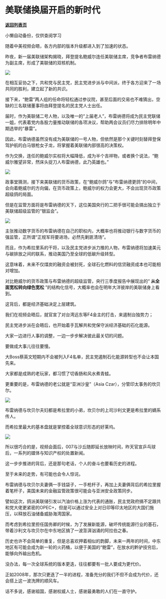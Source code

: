 # 美联储换届开启的新时代

[**返回列表页**](/gzh/政事堂2019)

小懒自动备份，仅供查阅学习

随着中美视频会晤，各方内部的版本升级都进入到了加速的状态。

  

昨夜，新一届美联储架构揭晓，拜登提名鲍威尔连任美联储主席，竞争者布雷纳德为副主席，形成了美联储的双核机制。

  

![](https://mmbiz.qpic.cn/mmbiz_png/rxhS23yu8cMFYcml7g6lcEdwKElw96EWuusC1ic8G0YS24ialjNY3rjvDqwb4wAzvBBQuCZ38591yOtUXn87555g/640?wx_fmt=png)

  

在相互妥协之下，共和党与民主党，民主党进步派与中间派，终于各方迎来了一场共同的胜利，建立起了新的共识。

  

接下来，“鲍雷”两人组的任命将轻松通过参议院，甚至后面的交易也不难猜出，空缺的三名联储董事将由拜登提名的民主党人士出任。

  

届时，作为美联储二号人物，以及唯一的“上届老人”，布雷纳德将成为民主党联储一姐，代表着党内各股力量推动联储的各项决议，帮助两会议员们尽力排除明年中期选举的“暴雷”。

  

因此，布雷纳德虽然没有成为美联储的一号人物，但依然是那个关键时刻替拜登保驾护航的白马银枪女子龙，将掌握着美联储内部很高的决策权。

  

作为交换，连任的鲍威尔实权将大幅降低，成为半个吉祥物，或者换个说法，“鲍威尔雅望非常，然床头捉刀人布雷纳德，此乃英雄也。”

  

![](https://mmbiz.qpic.cn/mmbiz_jpg/rxhS23yu8cMFYcml7g6lcEdwKElw96EWrrtSIf5vx0UqHLq1twATawtQ6N6ojrz1l91XHicBvHSdNbO22U3q4EA/640?wx_fmt=jpeg)

  

政事堂猜测，接下来美联储的货币政策，在“鲍威尔鸽”与“布雷纳德更鸽”的中间，会向着鲍威尔的方向偏，在货币政策上，鲍威尔的权力会更大，不会出现货币政策超级鸽的局面。

  

但是在监管方面将是布雷纳德的天下，这位美国央行的二把手很可能会搞出独立于美联储超级监管的“银监会”。

  

![](https://mmbiz.qpic.cn/mmbiz_jpg/rxhS23yu8cMFYcml7g6lcEdwKElw96EWVdic4lqVIrl6icjJQE8T5Ob0LRXJbaJUXWdibeQ17SdU9mhbicaFPNU4Rg/640?wx_fmt=jpeg)

  

主张推动数字货币的布雷纳德在自己的职权内，大概率也将推动银行与数字货币的强监管，正所谓“正规军将要进场，必然先剿匪清场”。

  

而且，作为希拉里系的干将，以及民主党进步派力推的人物，布雷纳德将加速美元与碳排放之间的联系，推动美国乃至全球的低碳升级转型。

  

这意味着，未来不仅煤炭的融资会被封死，全球石化燃料的信贷融资成本也可能相对增加。

  

对比鲍威尔的货币政策与布雷纳德的超级监管，央行三季度报告中展现出的“ **从全面宽松转向绿色宽松**
”的结构化信号，大概率也会在明年大洋彼岸的美联储身上看到。

  

这背后，都是经济基础决定上层建筑。

  

我们在视频会晤后，就官宣了对台湾远东等F4金主的打击，来遏制台独势力；

  

民主党进步派在会晤后，也开始着手瓦解共和党保守派经济基础的石化能源。

  

大家一边进行人事的调整，一边一步步解决彼此最关切的问题。  

  

要做成大事儿往往要慢。

  

大Boss蔡英文短期内不会被列入F4名单，民主党遏制石化能源转型也不会让本国先来。

  

大家都是成熟的老玩家，都习惯了切香肠和风水煮青蛙。

  

  

更重要的是，布雷纳德的老公就是“亚洲沙皇”（Asia Czar），分管印太事务的坎贝尔。

  

![](https://mmbiz.qpic.cn/mmbiz_jpg/rxhS23yu8cMFYcml7g6lcEdwKElw96EWSvD1iabr5AMhe6G8GLaEyvJ0OusBW3ribg9NC4ibx09sJyUibSsvLGLQlg/640?wx_fmt=jpeg)

  

布雷纳德与坎贝尔夫妇都是希拉里的小弟，坎贝尔的上司沙利文更是希拉里的嫡系传人。

  

而希拉里最大的基本盘就是掌控着全球意识形态的好莱坞。

  

![](https://mmbiz.qpic.cn/mmbiz_jpg/rxhS23yu8cMFYcml7g6lcEdwKElw96EWoCj3bxia305fPzBTsZhF9FpBHkrtibb3MV4AbjeMVtiapFf6KxmrBPj3w/640?wx_fmt=jpeg)

  

所以很巧合的是，视频会面后，007与沙丘随即延长放映时间，昨天官宣乒乓球后，一系列的媒体与知识产权的处置新闻。

  

这一步步推进的背后，还是那句老话，个人的奋斗也要看历史的进程。

  

至于未来的走势，有可能也会令人惊诧。  

  

布雷纳德与坎贝尔夫妻俩一手钱袋子，一手枪杆子，再加上夫妻俩背后的希拉里握着笔杆子，美国未来的金融监管政策很可能会与亚洲安全政策同步。

  

譬如这次，鸽派美联储引发以汽油价格上涨为代表的通胀，民主党政府搞不定跟共和党大佬更紧密的OPEC+，但是可以通过安全上对日印等印太地区的大国们施压，以释放石油储备威胁海湾国家。

  

而考虑到希拉里担任国务卿的时候，为了发展新能源，破坏传统能源行业的基石，带着沙利文与坎贝尔在中东地区搞了一波澎湃汹涌的阿拉伯之春。  

  

历史也许不会简单的重复，但是总喜欢押着相似的韵脚，未来一两年的时间，中东地区有可能会成为新一轮的火药桶，以便于美国的“鲍雷”，在放水的黔驴技穷后，能够向外输出危机。

  

没办法，每一次全球系统的版本更迭，往往都要有一批人要成为更代价。

  

正如2008年，那次只更迭了一半的进程，准备充分的我们不但不会成为代价，还会搭上这一波洗牌的顺风车。  

  

话不多说，感谢祖国，感谢权威人士，感谢最勇敢的人们在一直守护。  

  

